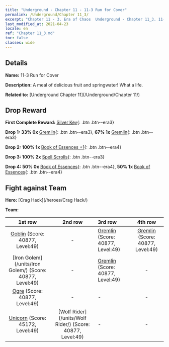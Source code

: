 ```yaml
---
title: "Underground - Chapter 11 - 11-3 Run for Cover"
permalink: /Underground/Chapter 11_3/
excerpt: "Chapter 11 - 3. Era of Chaos  Underground - Chapter 11_3. 11-3 Run for Cover"
last_modified_at: 2021-04-23
locale: en
ref: "Chapter 11_3.md"
toc: false
classes: wide
---
```


## Details

 **Name:** 11-3 Run for Cover

 **Description:** A meal of delicious fruit and springwater! What a life.

 **Related to:** [Underground Chapter 11](/Underground/Chapter 11/)

## Drop Reward

 **First Complete Reward:** [Silver Key](/Items/con_693/){: .btn .btn--era3}

 **Drop 1:** **33% 0x** [Gremlin](/Items/unt_235/){: .btn .btn--era3}, **67% 1x** [Gremlin](/Items/unt_235/){: .btn .btn--era3}

 **Drop 2:** **100% 1x** [Book of Essences +1](/Items/mat_46/){: .btn .btn--era4}

 **Drop 3:** **100% 2x** [Spell Scrolls](/Items/con_694/){: .btn .btn--era3}

 **Drop 4:** **50% 0x** [Book of Essences](/Items/mat_39/){: .btn .btn--era4}, **50% 1x** [Book of Essences](/Items/mat_39/){: .btn .btn--era4}


## Fight against Team
 **Hero:** [Crag Hack](/heroes/Crag Hack/)

 **Team:**


  | 1st row | 2nd row | 3rd row | 4th row |
  |:----:|:----:|:----|:----:|
  | [Goblin](/units/Goblin/) (Score: 40877, Level:49)  | - | [Gremlin](/units/Gremlin/) (Score: 40877, Level:49)  | [Gremlin](/units/Gremlin/) (Score: 40877, Level:49)  |
  | [Iron Golem](/units/Iron Golem/) (Score: 40877, Level:49)  | - | [Gremlin](/units/Gremlin/) (Score: 40877, Level:49)  | - |
  | [Ogre](/units/Ogre/) (Score: 40877, Level:49)  | - | - | - |
  | [Unicorn](/units/Unicorn/) (Score: 45172, Level:49)  | [Wolf Rider](/units/Wolf Rider/) (Score: 40877, Level:49)  | - | - |



